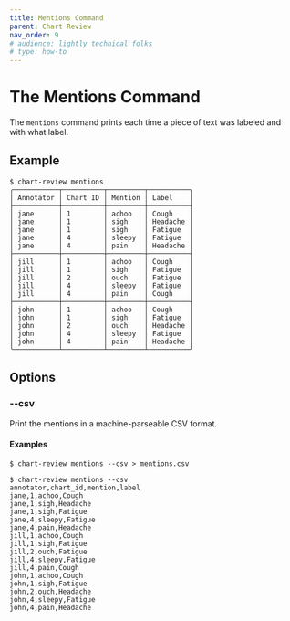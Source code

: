 ```yaml
---
title: Mentions Command
parent: Chart Review
nav_order: 9
# audience: lightly technical folks
# type: how-to
---
```


# The Mentions Command

The `mentions` command prints each time a piece of text was labeled
and with what label.

## Example

```shell
$ chart-review mentions
╭───────────┬──────────┬─────────┬──────────╮
│ Annotator │ Chart ID │ Mention │ Label    │
├───────────┼──────────┼─────────┼──────────┤
│ jane      │ 1        │ achoo   │ Cough    │
│ jane      │ 1        │ sigh    │ Headache │
│ jane      │ 1        │ sigh    │ Fatigue  │
│ jane      │ 4        │ sleepy  │ Fatigue  │
│ jane      │ 4        │ pain    │ Headache │
├───────────┼──────────┼─────────┼──────────┤
│ jill      │ 1        │ achoo   │ Cough    │
│ jill      │ 1        │ sigh    │ Fatigue  │
│ jill      │ 2        │ ouch    │ Fatigue  │
│ jill      │ 4        │ sleepy  │ Fatigue  │
│ jill      │ 4        │ pain    │ Cough    │
├───────────┼──────────┼─────────┼──────────┤
│ john      │ 1        │ achoo   │ Cough    │
│ john      │ 1        │ sigh    │ Fatigue  │
│ john      │ 2        │ ouch    │ Headache │
│ john      │ 4        │ sleepy  │ Fatigue  │
│ john      │ 4        │ pain    │ Headache │
╰───────────┴──────────┴─────────┴──────────╯
```

## Options

### \-\-csv

Print the mentions in a machine-parseable CSV format.

#### Examples
```shell
$ chart-review mentions --csv > mentions.csv
```

```shell
$ chart-review mentions --csv
annotator,chart_id,mention,label
jane,1,achoo,Cough
jane,1,sigh,Headache
jane,1,sigh,Fatigue
jane,4,sleepy,Fatigue
jane,4,pain,Headache
jill,1,achoo,Cough
jill,1,sigh,Fatigue
jill,2,ouch,Fatigue
jill,4,sleepy,Fatigue
jill,4,pain,Cough
john,1,achoo,Cough
john,1,sigh,Fatigue
john,2,ouch,Headache
john,4,sleepy,Fatigue
john,4,pain,Headache
```
